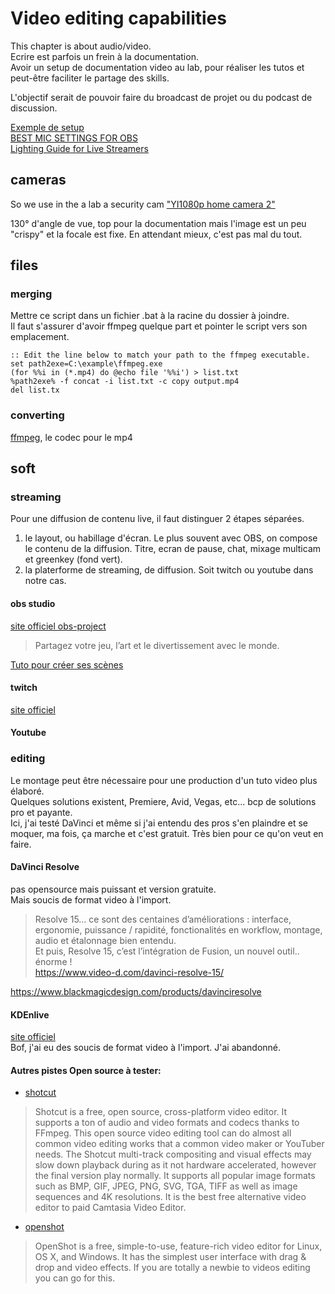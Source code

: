 # Video editing capabilities
This chapter is about audio/video.  
Ecrire est parfois un frein à la documentation.  
Avoir un setup de documentation video au lab, pour réaliser les tutos et peut-être faciliter le partage des skills.     

L'objectif serait de pouvoir faire du broadcast de projet ou du podcast de discussion.  

[Exemple de setup](https://www.youtube.com/watch?v=st1r4QIEEwk)  
[BEST MIC SETTINGS FOR OBS](https://www.youtube.com/watch?v=MU00vRXWXmA)  
[Lighting Guide for Live Streamers](https://www.youtube.com/watch?v=mhIKPl-2aRw)  
## cameras
So we use in the a lab a security cam ["YI1080p home camera 2"](https://www.yitechnology.com/yi-1080p-home-camera-2)

130° d'angle de vue, top pour la documentation mais l'image est un peu "crispy" et la focale est fixe. En attendant mieux, c'est pas mal du tout.

## files
### merging
Mettre ce script dans un fichier .bat à la racine du dossier à joindre.  
Il faut s'assurer d'avoir ffmpeg quelque part et pointer le script vers son emplacement.

```
:: Edit the line below to match your path to the ffmpeg executable.
set path2exe=C:\example\ffmpeg.exe
(for %%i in (*.mp4) do @echo file '%%i') > list.txt
%path2exe% -f concat -i list.txt -c copy output.mp4
del list.tx
```

### converting

[ffmpeg](https://ffmpeg.zeranoe.com/forum/viewtopic.php?t=2572), le codec pour le mp4  


## soft
### streaming
Pour une diffusion de contenu live, il faut distinguer 2 étapes séparées.  
1. le layout, ou habillage d'écran. Le plus souvent avec OBS, on compose le contenu de la diffusion. Titre, ecran de pause, chat, mixage multicam et greenkey (fond vert).
2. la platerforme de streaming, de diffusion. Soit twitch ou youtube dans notre cas.  

#### obs studio
[site officiel obs-project](https://obsproject.com/fr)  
>Partagez votre jeu, l’art et le divertissement avec le monde.  

[Tuto pour créer ses scènes](https://www.youtube.com/watch?v=j2HzbY8E4yQ)
#### twitch
[site officiel](https://www.twitch.tv/)

#### Youtube

### editing
Le montage peut être nécessaire pour une production d'un tuto video plus élaboré.  
Quelques solutions existent, Premiere, Avid, Vegas, etc... bcp de solutions pro et payante.   
Ici, j'ai testé DaVinci et même si j'ai entendu des pros s'en plaindre et se moquer, ma fois, ça marche et c'est gratuit. Très bien pour ce qu'on veut en faire.  

#### DaVinci Resolve
pas opensource mais puissant et version gratuite.  
Mais soucis de format video à l'import.  
>Resolve 15… ce sont des centaines d’améliorations : interface, ergonomie, puissance / rapidité, fonctionalités en workflow, montage, audio et étalonnage bien entendu.  
Et puis, Resolve 15, c’est l’intégration de Fusion, un nouvel outil.. énorme !   
https://www.video-d.com/davinci-resolve-15/

https://www.blackmagicdesign.com/products/davinciresolve

#### KDEnlive
[site officiel](https://kdenlive.org/)  
Bof, j'ai eu des soucis de format video à l'import. J'ai abandonné.
#### Autres pistes Open source à tester:  
- [shotcut](https://shotcut.org/)  
>Shotcut is a free, open source, cross-platform video editor. It supports a ton of audio and video formats and codecs thanks to FFmpeg. This open source video editing tool can do almost all common video editing works that a common video maker or YouTuber needs. The Shotcut multi-track compositing and visual effects may slow down playback during as it not hardware accelerated, however the final version play normally. It supports all popular image formats such as BMP, GIF, JPEG, PNG, SVG, TGA, TIFF as well as image sequences and 4K resolutions. It is the best free alternative video editor to paid Camtasia Video Editor.

- [openshot](https://www.openshot.org/fr/)   
>OpenShot is a free, simple-to-use, feature-rich video editor for Linux, OS X, and Windows. It has the simplest user interface with drag & drop and video effects. If you are totally a newbie to videos editing you can go for this.
